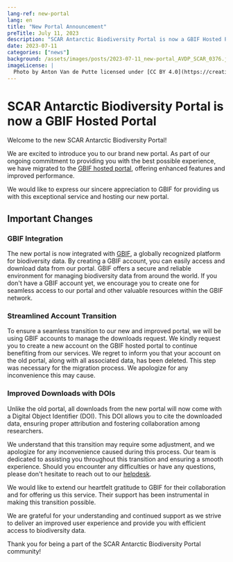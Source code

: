 ```yaml
---
lang-ref: new-portal
lang: en
title: "New Portal Announcement"
preTitle: July 11, 2023
description: "SCAR Antarctic Biodiversity Portal is now a GBIF Hosted Portal"
date: 2023-07-11
categories: ["news"]
background: /assets/images/posts/2023-07-11_new-portal_AVDP_SCAR_0376.jpg
imageLicense: |
  Photo by Anton Van de Putte licensed under [CC BY 4.0](https://creativecommons.org/licenses/by/4.0/)
---
```


# SCAR Antarctic Biodiversity Portal is now a GBIF Hosted Portal

Welcome to the new SCAR Antarctic Biodiversity Portal!

We are excited to introduce you to our brand new portal. As part of our ongoing commitment to providing you with the best possible experience, we have migrated to the [GBIF hosted portal](https://www.gbif.org/hosted-portals), offering enhanced features and improved performance.

We would like to express our sincere appreciation to GBIF for providing us with this exceptional service and hosting our new portal.

## Important Changes

### GBIF Integration
The new portal is now integrated with [GBIF](https://www.gbif.org/), a globally recognized platform for biodiversity data. By creating a GBIF account, you can easily access and download data from our portal. GBIF offers a secure and reliable environment for managing biodiversity data from around the world. If you don't have a GBIF account yet, we encourage you to create one for seamless access to our portal and other valuable resources within the GBIF network.

### Streamlined Account Transition
To ensure a seamless transition to our new and improved portal, we will be using GBIF accounts to manage the downloads request. We kindly request you to create a new account on the GBIF hosted portal to continue benefiting from our services. We regret to inform you that your account on the old portal, along with all associated data, has been deleted. This step was necessary for the migration process. We apologize for any inconvenience this may cause. 

### Improved Downloads with DOIs
Unlike the old portal, all downloads from the new portal will now come with a Digital Object Identifier (DOI). This DOI allows you to cite the downloaded data, ensuring proper attribution and fostering collaboration among researchers. 

We understand that this transition may require some adjustment, and we apologize for any inconvenience caused during this process. Our team is dedicated to assisting you throughout this transition and ensuring a smooth experience. Should you encounter any difficulties or have any questions, please don't hesitate to reach out to our [helpdesk](mailto:data-biodiversity-aq@naturalsciences.be).

We would like to extend our heartfelt gratitude to GBIF for their collaboration and for offering us this service. Their support has been instrumental in making this transition possible.

We are grateful for your understanding and continued support as we strive to deliver an improved user experience and provide you with efficient access to biodiversity data.

Thank you for being a part of the SCAR Antarctic Biodiversity Portal community!
